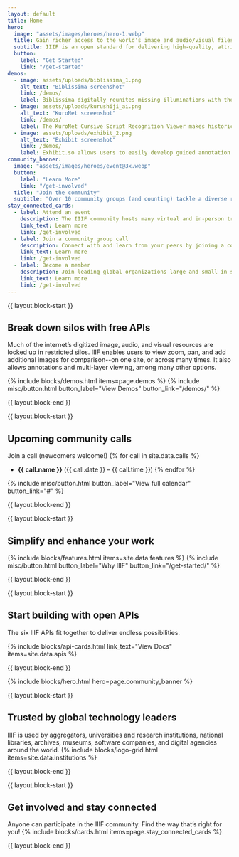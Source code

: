 ```yaml
---
layout: default
title: Home
hero:
  image: "assets/images/heroes/hero-1.webp"
  title: Gain richer access to the world's image and audio/visual files
  subtitle: IIIF is an open standard for delivering high-quality, attributed digital objects online at scale. It’s also an international community developing and implementing the IIIF APIs. IIIF is stewarded by a consortium.
  button:
    label: "Get Started"
    link: "/get-started"
demos:
  - image: assets/uploads/biblissima_1.png
    alt_text: "Biblissima screenshot"
    link: /demos/
    label: Biblissima digitally reunites missing illuminations with their original pages.
  - image: assets/uploads/kurushiji_ai.png
    alt_text: "KuroNet screenshot"
    link: /demos/
    label: The KuroNet Cursive Script Recognition Viewer makes historical Japanese cursive readable.
  - image: assets/uploads/exhibit_2.png
    alt_text: "Exhibit screenshot"
    link: /demos/
    label: Exhibit.so allows users to easily develop guided annotation experiences for individual or grouped IIIF resources.
community_banner:
  image: "assets/images/heroes/event@3x.webp"
  button:
    label: "Learn More"
    link: "/get-involved"
  title: "Join the community"
  subtitle: "Over 10 community groups (and counting) tackle a diverse range of topics relating to the Framework—from crafting new technical specifications and implementing IIIF in specific communities, to conducting outreach."
stay_connected_cards:
  - label: Attend an event
    description: The IIIF community hosts many virtual and in-person trainings, conferences, and other events each year.
    link_text: Learn more
    link: /get-involved
  - label: Join a community group call
    description: Connect with and learn from your peers by joining a community group, or by proposing a new one! Calls are open to everyone.
    link_text: Learn more
    link: /get-involved
  - label: Become a member
    description: Join leading global organizations large and small in supporting the IIIF community’s work by becoming a member of the Consortium.
    link_text: Learn more
    link: /get-involved
---
```


{{ layout.block-start }}

## Break down silos with free APIs
Much of the internet’s digitized image, audio, and visual resources are locked up in restricted silos. IIIF enables users to view zoom, pan, and add additional images for comparison--on one site, or across many times. It also allows annotations and multi-layer viewing, among many other options.

{% include blocks/demos.html items=page.demos %}
{% include misc/button.html button_label="View Demos" button_link="/demos/" %}

{{ layout.block-end }}



{{ layout.block-start }}

## Upcoming community calls
Join a call (newcomers welcome!)
{% for call in site.data.calls %}
- **{{ call.name }}** ({{ call.date }} – {{ call.time }})
{% endfor %}

{% include misc/button.html button_label="View full calendar" button_link="#" %}

{{ layout.block-end }}




{{ layout.block-start }}

## Simplify and enhance your work
{% include blocks/features.html items=site.data.features %}
{% include misc/button.html button_label="Why IIIF" button_link="/get-started/" %}

{{ layout.block-end }}




{{ layout.block-start }}

## Start building with open APIs
The six IIIF APIs fit together to deliver endless possibilities.

{% include blocks/api-cards.html link_text="View Docs" items=site.data.apis %}

{{ layout.block-end }}



{% include blocks/hero.html hero=page.community_banner %}



{{ layout.block-start }}

## Trusted by global technology leaders
IIIF is used by aggregators, universities and research institutions, national libraries, archives, museums, software companies, and digital agencies around the world.
{% include blocks/logo-grid.html items=site.data.institutions %}

{{ layout.block-end }}





{{ layout.block-start }}

## Get involved and stay connected
Anyone can participate in the IIIF community. Find the way that’s right for you!
{% include blocks/cards.html items=page.stay_connected_cards %}

{{ layout.block-end }}
